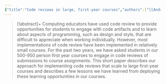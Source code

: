 ```yaml
---
{"title":"Code reviews in large, first-year courses","authors":["[[Andrew Petersen]]","[[Daniel Zingaro]]"],"date":"2018-07-02","processed":false,"tags":["computer-science","peer-assessment"],"dg-publish":true,"created":"2024-08-30","modified":"2024-09-13","permalink":"/20-literature-notes/petersen2018/","dgPassFrontmatter":true,"updated":"2024-09-13"}
---
```



> [!abstract]+
> Computing educators have used code review to provide opportunities for students to engage with code artifacts and to learn about aspects of programming, such as design and style, that are difficult to appreciate when working individually. However, most implementations of code review have been implemented in relatively small courses. For the past two years, we have asked students in our 500-950 person first year courses to engage in code reviews of submissions to course assignments. This short paper describes our approach for implementing code reviews that scale to large first-year courses and describes a few lessons we have learned from deploying these learning opportunities in our courses.
